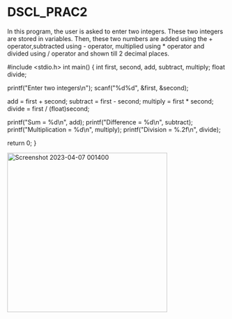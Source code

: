 # DSCL_PRAC2 
In this program, the user is asked to enter two integers. These two integers are stored in variables.
Then, these two numbers are added using the + operator,subtracted using - operator, multiplied using * operator and divided using / operator and shown till 2 decimal places.

#include <stdio.h>
int main()
{
   int first, second, add, subtract, multiply;
   float divide;
 
   printf("Enter two integers\n");
   scanf("%d%d", &first, &second);
 
   add = first + second;
   subtract = first - second;
   multiply = first * second;
   divide = first / (float)second;   

   printf("Sum = %d\n", add);
   printf("Difference = %d\n", subtract);
   printf("Multiplication = %d\n", multiply);
   printf("Division = %.2f\n", divide);
 
   return 0;
}

<img width="367" alt="Screenshot 2023-04-07 001400" src="https://user-images.githubusercontent.com/124857385/230707554-9830d7b1-b05d-4c00-b698-47477e2c9d92.png">
